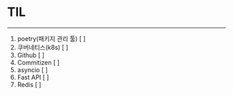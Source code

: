 # TIL

---
1. poetry(패키지 관리 툴) [ ]
2. 쿠버네티스(k8s) [ ]
3. Github [ ]
4. Commitizen [ ]
5. asyncio [ ]
6. Fast API [ ]
7. Redis [ ]
